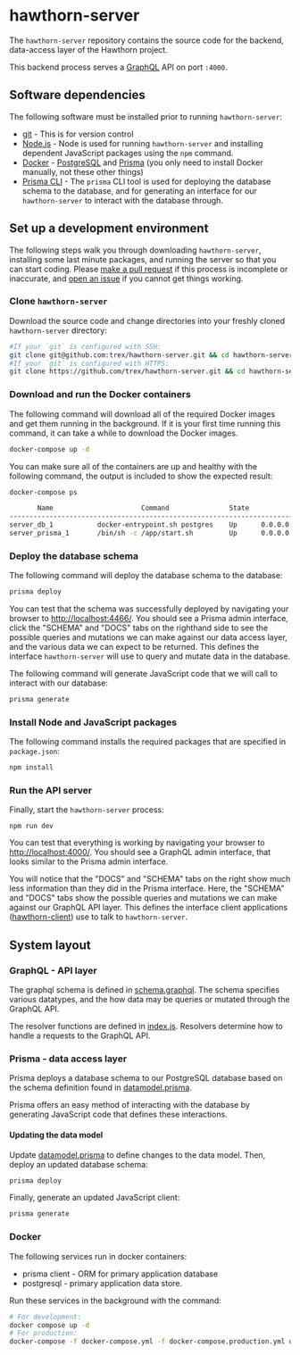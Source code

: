 # hawthorn-server
The `hawthorn-server` repository contains the source code for the backend, data-access
layer of the Hawthorn project.

This backend process serves a [GraphQL](https://graphql.org/) API on port `:4000`.

## Software dependencies
The following software must be installed prior to running `hawthorn-server`:
* [git](https://git-scm.com/downloads) - This is for version control
* [Node.js](https://nodejs.org/en/) - Node is used for running `hawthorn-server` and installing dependent JavaScript packages using the `npm` command.
* [Docker](https://docs.docker.com/install/) - [PostgreSQL](https://www.postgresql.org/) and [Prisma](https://www.prisma.io/) (you only need to install Docker manually, not these other things)
* [Prisma CLI](https://www.prisma.io/docs/prisma-cli-and-configuration/using-the-prisma-cli-alx4/#installation) - The `prisma` CLI tool is used for deploying the database schema to the database, and for generating an interface for our `hawthorn-server` to interact with the database through.

## Set up a development environment
The following steps walk you through downloading `hawthorn-server`, installing some last minute packages, and running the server so that you can start coding.  Please [make a pull request](https://github.com/trex/hawthorn-server/pulls) if this process is incomplete or inaccurate, and [open an issue](https://github.com/trex/hawthorn-server/issues) if you cannot get things working.

### Clone `hawthorn-server`
Download the source code and change directories into your freshly cloned `hawthorn-server` directory:
```sh
#If your `git` is configured with SSH:
git clone git@github.com:trex/hawthorn-server.git && cd hawthorn-server
#If your `git` is configured with HTTPS:
git clone https://github.com/trex/hawthorn-server.git && cd hawthorn-server
```

### Download and run the Docker containers
The following command will download all of the required Docker images and get them running in the background.  If it is your first time running this command, it can take a while to download the Docker images.
```sh
docker-compose up -d
```

You can make sure all of the containers are up and healthy with the following command, the output is included to show the expected result:
```sh
docker-compose ps

       Name                      Command               State                       Ports
-------------------------------------------------------------------------------------------------------------
server_db_1           docker-entrypoint.sh postgres    Up      0.0.0.0:5432->5432/tcp
server_prisma_1       /bin/sh -c /app/start.sh         Up      0.0.0.0:4466->4466/tcp
```

### Deploy the database schema
The following command will deploy the database schema to the database:
```sh
prisma deploy
```

You can test that the schema was successfully deployed by navigating your browser to [http://localhost:4466/]().  You should see a Prisma admin interface, click the "SCHEMA" and "DOCS" tabs on the righthand side to see the possible queries and mutations we can make against our data access layer, and the various data we can expect to be returned.  This defines the interface `hawthorn-server` will use to query and mutate data in the database.

The following command will generate JavaScript code that we will call to interact with our database:
```sh
prisma generate
```

### Install Node and JavaScript packages
The following command installs the required packages that are specified in `package.json`:
```sh
npm install
```

### Run the API server
Finally, start the `hawthorn-server` process:
```
npm run dev
```

You can test that everything is working by navigating your browser to [http://localhost:4000/]().  You should see a GraphQL admin interface, that looks similar to the Prisma admin interface.

You will notice that the "DOCS" and "SCHEMA" tabs on the right show much less information than they did in the Prisma interface.   Here, the "SCHEMA" and "DOCS" tabs show the possible queries and mutations we can make against our GraphQL API layer. This defines the interface client applications ([hawthorn-client](https://github.com/trex/hawthorn-client)) use to talk to `hawthorn-server`.

## System layout

### GraphQL - API layer
The graphql schema is defined in [schema.graphql](./schema.graphql).  The schema specifies various datatypes, and the how data may be queries or mutated through the GraphQL API.

The resolver functions are defined in [index.js](./index.js).  Resolvers determine how to handle a requests to the GraphQL API.

### Prisma - data access layer
Prisma deploys a database schema to our PostgreSQL database based on the schema definition found in [datamodel.prisma](./datamodel.prisma).

Prisma offers an easy method of interacting with the database by generating JavaScript code that defines these interactions.


#### Updating the data model
Update [datamodel.prisma](./datamodel.prisma) to define changes to the data model.
Then, deploy an updated database schema:
```sh
prisma deploy
```

Finally, generate an updated JavaScript client:
```sh
prisma generate
```

### Docker
The following services run in docker containers:
- prisma client - ORM for primary application database
- postgresql - primary application data store.

Run these services in the background with the command:
```sh
# For development:
docker compose up -d
# For production:
docker-compose -f docker-compose.yml -f docker-compose.production.yml up -d
```
